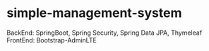 # simple-management-system
BackEnd: SpringBoot, Spring Security, Spring Data JPA, Thymeleaf
FrontEnd: Bootstrap-AdminLTE
